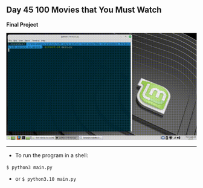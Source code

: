 ## Day 45 100 Movies that You Must Watch

**Final Project**

![](movies.gif)

---

- To run the program in a shell:

`$ python3 main.py`
- or
`$ python3.10 main.py`
